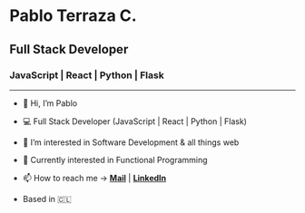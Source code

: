 # Pablo Terraza C.

## Full Stack Developer

### JavaScript | React | Python | Flask

---

- 👋 Hi, I’m Pablo

- 💻 Full Stack Developer (JavaScript | React | Python | Flask)

- 👀 I’m interested in Software Development & all things web

- 🌱 Currently interested in Functional Programming

- 📫 How to reach me -> **[Mail](mailto:pabloftc@gmail.com)** | **[LinkedIn](https://www.linkedin.com/in/pabloftc/)**

- Based in 🇨🇱
<!---
pabloftc/pabloftc is a ✨ special ✨ repository because its `README.md` (this file) appears on your GitHub profile.
You can click the Preview link to take a look at your changes.
--->


